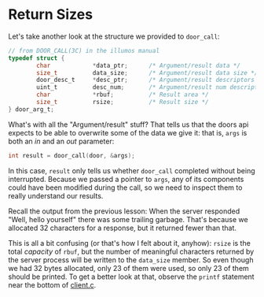 # Return Sizes

Let's take another look at the structure we provided to `door_call`:

```c
// from DOOR_CALL(3C) in the illumos manual
typedef struct {
        char            *data_ptr;      /* Argument/result data */
        size_t          data_size;      /* Argument/result data size */
        door_desc_t     *desc_ptr;      /* Argument/result descriptors */
        uint_t          desc_num;       /* Argument/result num descriptors */
        char            *rbuf;          /* Result area */
        size_t          rsize;          /* Result size */
} door_arg_t;
```

What's with all the "Argument/result" stuff? That tells us that the doors
api expects to be able to overwrite some of the data we give it: that is, `args`
is both an *in* and an *out* parameter:

```c
int result = door_call(door, &args);
```

In this case, `result` only tells us whether `door_call` completed without being
interrupted. Because we passed a pointer to `args`, any of its components could
have been modified during the call, so we need to inspect them to really
understand our results.

Recall the output from the previous lesson: When the server responded "Well,
hello yourself" there was some trailing garbage. That's because we allocated 32
characters for a response, but it returned fewer than that.

This is all a bit confusing (or that's how I felt about it, anyhow): `rsize` is
the total *capacity* of `rbuf`, but the number of meaningful characters returned
by the server process will be written to the `data_size` member. So even though
we had 32 bytes allocated, only 23 of them were used, so only 23 of them should
be printed. To get a better look at that, observe the `printf` statement near
the bottom of [client.c](client.c).

